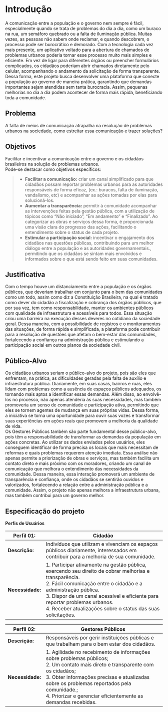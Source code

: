 # Introdução

A comunicação entre a população e o governo nem sempre é fácil, especialmente quando se trata de problemas do dia a dia, como um buraco na rua, um semáforo quebrado ou a falta de iluminação pública. Muitas vezes, as pessoas não sabem onde reclamar, e quando descobrem, o processo pode ser burocrático e demorado.
Com a tecnologia cada vez mais presente, um aplicativo voltado para a abertura de chamados de problemas urbanos poderia tornar esse processo muito mais simples e eficiente. Em vez de ligar para diferentes órgãos ou preencher formulários complicados, os cidadãos poderiam abrir chamados diretamente pelo celular, acompanhando o andamento da solicitação de forma transparente. \
Dessa forma, este projeto busca desenvolver uma plataforma que conecte a população ao governo de maneira prática, garantindo que demandas importantes sejam atendidas sem tanta burocracia. Assim, pequenas melhorias no dia a dia podem acontecer de forma mais rápida, beneficiando toda a comunidade.

## Problema

A falta de meios de comunicação atrapalha na resolução de problemas urbanos na sociedade, como estreitar essa comunicação e trazer soluções?

## Objetivos

Facilitar e incentivar a comunicação entre o governo e os cidadãos brasileiros na solução de problemas urbanos. \
Pode-se destacar como objetivos específicos: 
> - **Facilitar a comunicação:**  criar um canal simplificado para que cidadãos possam reportar problemas urbanos para as autoridades responsáveis de forma eficaz, (ex.: buracos, falta de iluminação, vandalismo, etc) e acompanhar as ações tomadas por elas para solucioná-los.
> -  **Aumentar a transparência:** permitir à comunidade acompanhar as intervenções feitas pela gestão pública, com a utilização de tópicos como “Não iniciado”, “Em andamento” e “Finalizado”. Ao categorizar as obras e serviços dessa forma, é proporcionada uma visão clara do progresso das ações, facilitando o entendimento sobre o status de cada projeto.
> - **Estimular a participação social:** incentivar o engajamento dos cidadãos nas questões públicas, contribuindo para um melhor diálogo entre a população e as autoridades governamentais., permitindo que os cidadãos se sintam mais envolvidos e informados sobre o que está sendo feito em suas comunidades.

## Justificativa

Com o tempo houve um distanciamento entre a população e os órgãos públicos, que deveriam trabalhar em conjunto para o bem das comunidades como um todo, assim como diz a Constituição Brasileira, na qual é tratado como dever do cidadão a fiscalização e cobrança dos órgãos públicos, que por sua vez, tem como responsabilidade, manter os ambientes públicos com qualidade de infraestrutura e acessíveis para todos. Essa situação criou uma barreira na execução desses deveres no cotidiano da sociedade geral. Dessa maneira, com a possibilidade de registros e o monitoramentos das situações, de forma rápida e simplificada, a plataforma pode contribuir para a resolução de questões que afetam o bem-estar das comunidades, fortalecendo a confiança na administração pública e estimulando a participação social em outros planos da sociedade civil.

## Público-Alvo

Os cidadãos urbanos seriam o público-alvo do projeto, pois são eles que enfrentam, na prática, as dificuldades geradas pela falta de auxílio e infraestrutura pública. Diariamente, em suas casas, bairros e ruas, eles lidam com problemas como a ausência de espaços públicos adequados, os tornando mais aptos a identificar essas demandas. Além disso, ao envolvê-los no processo, não apenas atenderia às suas necessidades, mas também promoveria um senso de comunidade e participação ativa, permitindo que eles se tornem agentes de mudança em suas próprias vidas. Dessa forma, a iniciativa se torna uma oportunidade para ouvir suas vozes e transformar suas experiências em ações reais que promovem a melhoria da qualidade de vida. \
Os Gestores Públicos também são parte fundamental desse público-alvo, pois têm a responsabilidade de transformar as demandas da população em ações concretas. Ao utilizar os dados enviados pelos usuários, eles conseguem identificar de forma precisa os locais que mais necessitam de reformas e quais problemas requerem atenção imediata. Essa análise não apenas permite a priorização de obras e serviços, mas também facilita um contato direto e mais próximo com os moradores, criando um canal de comunicação que melhora o entendimento das necessidades da comunidade. Dessa maneira, essa interação promoverá um ambiente de transparência e confiança, onde os cidadãos se sentirão ouvidos e valorizados, fortalecendo a relação entre a administração pública e a comunidade. Assim, o projeto não apenas melhora a infraestrutura urbana, mas também contribui para um governo melhor.

## Especificação do projeto

**Perfis de Usuários**

| Perfil 01:   | Cidadão |
| ------------- | ------------- |
| **Descrição:**  | Indivíduos que utilizam e vivenciam os espaços públicos diariamente, interessados em contribuir para a melhoria de sua comunidade.  |
| **Necessidade:**  | 1. Participar ativamente na gestão pública, exercendo seu direito de cobrar melhorias e transparência.<br/> 2. Fácil comunicação entre o cidadão e a administração pública.<br/> 3. Dispor de um canal acessível e eficiente para reportar problemas urbanos.<br/> 4. Receber atualizações sobre o status das suas solicitações.  |

| Perfil 02:   | Gestores Públicos |
| ------------- | ------------- |
| **Descrição:**  | Responsáveis por gerir instituições públicas e que trabalham para o bem estar dos cidadãos.  |
| **Necessidade:**  | 1. Agilidade no recebimento de informações sobre problemas públicos;<br/> 2. Um contato mais direto e transparente com os cidadãos;<br/> 3. Obter informações precisas e atualizadas sobre os problemas reportados pela comunidade.;<br/> 4. Priorizar e gerenciar eficientemente as demandas recebidas.  |
